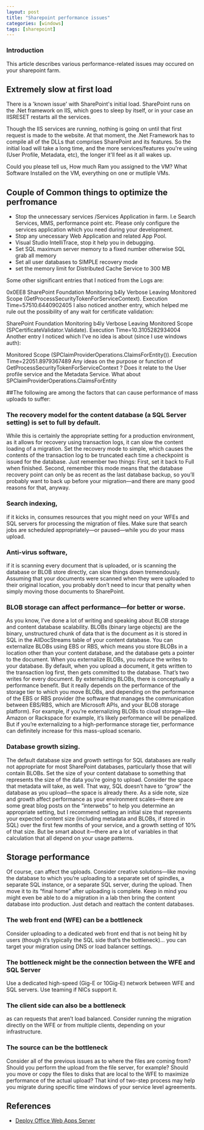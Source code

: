 ```yaml
---
layout: post
title: "Sharepoint performance issues"
categories: [windows]
tags: [sharepoint]
---
```


### Introduction

This article describes various performance-related issues may occured on your sharepoint farm.

<!--more-->

## Extremely slow at first load

>
There is a 'known issue' with SharePoint's initial load. SharePoint runs on the .Net framework on IIS, which goes to sleep by itself, or in your case an IISRESET restarts all the services.
>
Though the IIS services are running, nothing is going on until that first request is made to the website. At that moment, the .Net Framework has to compile all of the DLLs that comprises SharePoint and its features. So the initial load will take a long time, and the more services/features you're using (User Profile, Metadata, etc), the longer it'll feel as it all wakes up.

Could you please tell us, How much Ram you assigned to the VM? What Software Installed on the VM, everything on one or mutliple VMs.

## Couple of Common things to optimize the perfromance

* Stop the unnecessary services /Services Application in farm. I.e Search Services, MMS, performance point etc. Please only configure the services application which you need during your development.
* Stop any unecessary Web Application and related App Pool.
* Visual Studio IntelliTrace, stop it help you in debugging.
* Set SQL maximum server memory to a fixed number otherwise SQL grab all memory
* Set all user databases to SIMPLE recovery mode
* set the memory limit for Distributed Cache Service to 300 MB


Some other significant entries that I noticed from the Logs are:

0x0EE8 SharePoint Foundation Monitoring
b4ly Verbose Leaving Monitored Scope (GetProcessSecurityTokenForServiceContext). Execution Time=57510.6440902405
I also noticed another entry, which helped me rule out the possibility of any wait for certificate validation:

SharePoint Foundation Monitoring b4ly Verbose Leaving Monitored Scope (SPCertificateValidator.Validate). Execution Time=10.3105282934004
Another entry I noticed which I’ve no idea is about (since I use windows auth):

Monitored Scope (SPClaimProviderOperations.ClaimsForEntity()). Execution Time=22051.8979367489
Any ideas on the purpose or function of GetProcessSecurityTokenForServiceContext ? Does it relate to the User profile service and the Metadata Service. What about SPClaimProviderOperations.ClaimsForEntity

##The following are among the factors that can cause performance of mass uploads to suffer:

### The recovery model for the content database (a SQL Server setting) is set to full by default.
While this is certainly the appropriate setting for a production environment, as it allows for recovery using transaction logs, it can slow the content loading of a migration. Set the recovery mode to simple, which causes the contents of the transaction log to be truncated each time a checkpoint is issued for the database. Just remember two things: First, set it back to Full when finished. Second, remember this mode means that the database recovery point can only be as recent as the last database backup, so you’ll probably want to back up before your migration—and there are many good reasons for that, anyway.

### Search indexing,
if it kicks in, consumes resources that you might need on your WFEs and SQL servers for processing the migration of files. Make sure that search jobs are scheduled appropriately—or paused—while you do your mass upload.

### Anti-virus software,
if it is scanning every document that is uploaded, or is scanning the database or BLOB store directly, can slow things down tremendously. Assuming that your documents were scanned when they were uploaded to their original location, you probably don’t need to incur that penalty when simply moving those documents to SharePoint.

### BLOB storage can affect performance—for better or worse.
As you know, I’ve done a lot of writing and speaking about BLOB storage and content database scalability. BLOBs (binary large objects) are the binary, unstructured chunk of data that is the document as it is stored in SQL in the AllDocStreams table of your content database. You can externalize BLOBs using EBS or RBS, which means you store BLOBs in a location other than your content database, and the database gets a pointer to the document. When you externalize BLOBs, you reduce the writes to your database. By default, when you upload a document, it gets written to the transaction log first, then gets committed to the database.  That’s two writes for every document. By externalizing BLOBs, there is conceptually a performance benefit. But it really depends on the performance of the storage tier to which you move BLOBs, and depending on the performance of the EBS or RBS provider (the software that manages the communication between EBS/RBS, which are Microsoft APIs, and your BLOB storage platform). For example, if you’re externalizing BLOBs to cloud storage—like Amazon or Rackspace for example, it’s likely performance will be penalized.  But if you’re externalizing to a high-performance storage tier, performance can definitely increase for this mass-upload scenario.

### Database growth sizing.
The default database size and growth settings for SQL databases are really not appropriate for most SharePoint databases, particularly those that will contain BLOBs. Set the size of your content database to something that represents the size of the data you’re going to upload. Consider the space that metadata will take, as well. That way, SQL doesn’t have to “grow” the database as you upload—the space is already there. As a side note, size and growth affect performance as your environment scales—there are some great blog posts on the “interwebs” to help you determine an appropriate setting, but I recommend setting an initial size that represents your expected content size (including metadata and BLOBs, if stored in SQL) over the first few months of your service, and a growth setting of 10% of that size. But be smart about it—there are a lot of variables in that calculation that all depend on your usage patterns.

## Storage performance

Of course, can affect the uploads.  Consider creative solutions—like moving the database to which you’re uploading to a separate set of spindles, a separate SQL instance, or a separate SQL server, during the upload. Then move it to its “final home” after uploading is complete.  Keep in mind you might even be able to do a migration in a lab then bring the content database into production. Just detach and reattach the content databases.

### The web front end (WFE) can be a bottleneck

Consider uploading to a dedicated web front end that is not being hit by users (though it’s typically the SQL side that’s the bottleneck)… you can target your migration using DNS or load balancer settings.

### The bottleneck might be the connection between the WFE and SQL Server

Use a dedicated high-speed (Gig-E or 10Gig-E) network between WFE and SQL servers. Use teaming if NICs support it.

### The client side can also be a bottleneck

as can requests that aren’t load balanced. Consider running the migration directly on the WFE or from multiple clients, depending on your infrastructure.

### The source can be the bottleneck

Consider all of the previous issues as to where the files are coming from?  Should you perform the upload from the file server, for example? Should you move or copy the files to disks that are local to the WFE to maximize performance of the actual upload? That kind of two-step process may help you migrate during specific time windows of  your service level agreements.

## References

* [Deploy Office Web Apps Server](https://technet.microsoft.com/en-us/library/jj219455.aspx)

